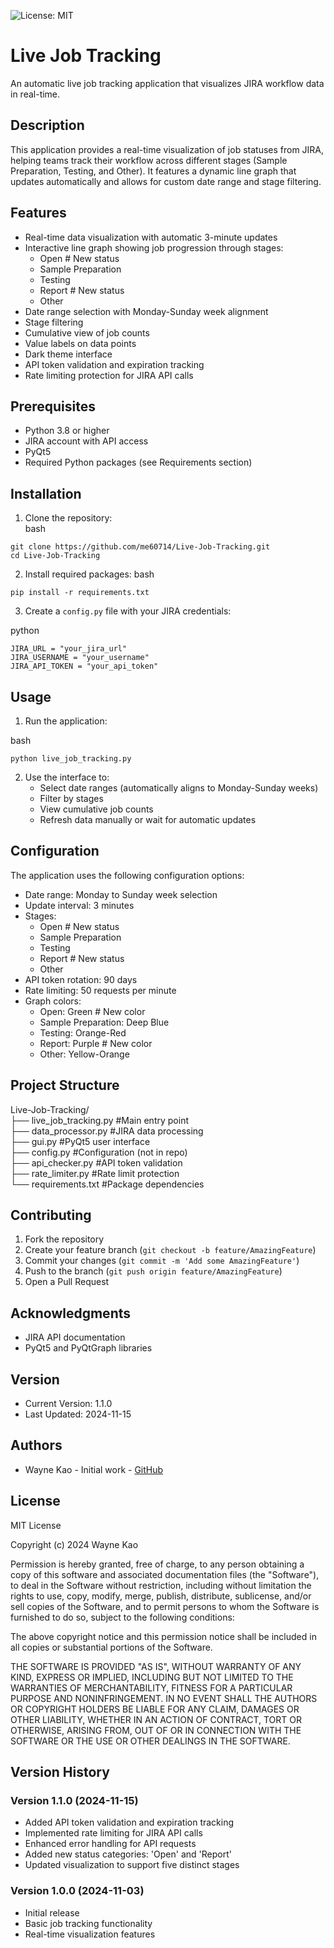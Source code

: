 ![License: MIT](https://img.shields.io/badge/License-MIT-yellow.svg)

# Live Job Tracking

An automatic live job tracking application that visualizes JIRA workflow data in real-time.

## Description

This application provides a real-time visualization of job statuses from JIRA, helping teams track their workflow across different stages (Sample Preparation, Testing, and Other). It features a dynamic line graph that updates automatically and allows for custom date range and stage filtering.

## Features

- Real-time data visualization with automatic 3-minute updates
- Interactive line graph showing job progression through stages:
  - Open                    # New status
  - Sample Preparation
  - Testing
  - Report                  # New status
  - Other
- Date range selection with Monday-Sunday week alignment
- Stage filtering
- Cumulative view of job counts
- Value labels on data points
- Dark theme interface
- API token validation and expiration tracking
- Rate limiting protection for JIRA API calls

## Prerequisites

- Python 3.8 or higher
- JIRA account with API access
- PyQt5
- Required Python packages (see Requirements section)

## Installation

1. Clone the repository:  
bash
```
git clone https://github.com/me60714/Live-Job-Tracking.git
cd Live-Job-Tracking
```
2. Install required packages:
bash
```
pip install -r requirements.txt
```
3. Create a `config.py` file with your JIRA credentials:
   
python
```
JIRA_URL = "your_jira_url"
JIRA_USERNAME = "your_username"
JIRA_API_TOKEN = "your_api_token"
```

## Usage

1. Run the application:

bash
```
python live_job_tracking.py
```
2. Use the interface to:
   - Select date ranges (automatically aligns to Monday-Sunday weeks)
   - Filter by stages
   - View cumulative job counts
   - Refresh data manually or wait for automatic updates

## Configuration

The application uses the following configuration options:
- Date range: Monday to Sunday week selection
- Update interval: 3 minutes
- Stages: 
  - Open                    # New status
  - Sample Preparation
  - Testing
  - Report                  # New status
  - Other
- API token rotation: 90 days
- Rate limiting: 50 requests per minute
- Graph colors:
  - Open: Green            # New color
  - Sample Preparation: Deep Blue
  - Testing: Orange-Red
  - Report: Purple         # New color
  - Other: Yellow-Orange

## Project Structure
Live-Job-Tracking/  
├── live_job_tracking.py #Main entry point  
├── data_processor.py    #JIRA data processing  
├── gui.py               #PyQt5 user interface  
├── config.py            #Configuration (not in repo)  
├── api_checker.py       #API token validation   
├── rate_limiter.py      #Rate limit protection  
└── requirements.txt     #Package dependencies  

## Contributing

1. Fork the repository
2. Create your feature branch (`git checkout -b feature/AmazingFeature`)
3. Commit your changes (`git commit -m 'Add some AmazingFeature'`)
4. Push to the branch (`git push origin feature/AmazingFeature`)
5. Open a Pull Request

## Acknowledgments

- JIRA API documentation
- PyQt5 and PyQtGraph libraries

## Version

- Current Version: 1.1.0
- Last Updated: 2024-11-15

## Authors

- Wayne Kao - Initial work - [GitHub](https://github.com/me60714)

## License

MIT License

Copyright (c) 2024 Wayne Kao

Permission is hereby granted, free of charge, to any person obtaining a copy
of this software and associated documentation files (the "Software"), to deal
in the Software without restriction, including without limitation the rights
to use, copy, modify, merge, publish, distribute, sublicense, and/or sell
copies of the Software, and to permit persons to whom the Software is
furnished to do so, subject to the following conditions:

The above copyright notice and this permission notice shall be included in all
copies or substantial portions of the Software.

THE SOFTWARE IS PROVIDED "AS IS", WITHOUT WARRANTY OF ANY KIND, EXPRESS OR
IMPLIED, INCLUDING BUT NOT LIMITED TO THE WARRANTIES OF MERCHANTABILITY,
FITNESS FOR A PARTICULAR PURPOSE AND NONINFRINGEMENT. IN NO EVENT SHALL THE
AUTHORS OR COPYRIGHT HOLDERS BE LIABLE FOR ANY CLAIM, DAMAGES OR OTHER
LIABILITY, WHETHER IN AN ACTION OF CONTRACT, TORT OR OTHERWISE, ARISING FROM,
OUT OF OR IN CONNECTION WITH THE SOFTWARE OR THE USE OR OTHER DEALINGS IN THE
SOFTWARE.

## Version History

### Version 1.1.0 (2024-11-15)
- Added API token validation and expiration tracking
- Implemented rate limiting for JIRA API calls
- Enhanced error handling for API requests
- Added new status categories: 'Open' and 'Report'
- Updated visualization to support five distinct stages

### Version 1.0.0 (2024-11-03)
- Initial release
- Basic job tracking functionality
- Real-time visualization features
